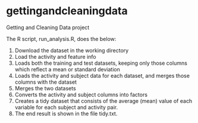 # gettingandcleaningdata
Getting and Cleaning Data project

The R script, run_analysis.R, does the below:

1. Download the dataset in the working directory
2. Load the activity and feature info
3. Loads both the training and test datasets, keeping only those columns which reflect a mean or standard deviation
4. Loads the activity and subject data for each dataset, and merges those columns with the dataset
5. Merges the two datasets
6. Converts the activity and subject columns into factors
7. Creates a tidy dataset that consists of the average (mean) value of each variable for each subject and activity pair.
8. The end result is shown in the file tidy.txt.